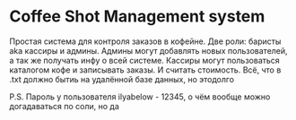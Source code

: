 # Coffee Shot Management system

Простая система для контроля заказов в кофейне. Две роли: баристы aka кассиры и админы. Админы могут добавлять новых пользователей, а так же получать инфу о всей системе. Кассиры могут пользоваться каталогом кофе и записывать заказы. И считать стоимость. Всё, что в .txt должно бытиь на удалённой базе данных, но этодолго

P.S. Пароль у пользователя ilyabelow - 12345, о чём вообще можно догадаваться по соли, но да
